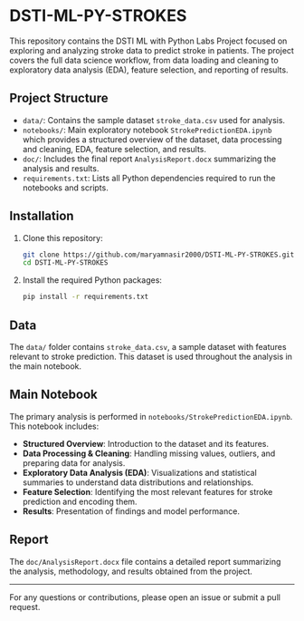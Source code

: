 
# DSTI-ML-PY-STROKES

This repository contains the DSTI ML with Python Labs Project focused on exploring and analyzing stroke data to predict stroke in patients. The project covers the full data science workflow, from data loading and cleaning to exploratory data analysis (EDA), feature selection, and reporting of results.

## Project Structure

- `data/`: Contains the sample dataset `stroke_data.csv` used for analysis.
- `notebooks/`: Main exploratory notebook `StrokePredictionEDA.ipynb` which provides a structured overview of the dataset, data processing and cleaning, EDA, feature selection, and results.
- `doc/`: Includes the final report `AnalysisReport.docx` summarizing the analysis and results.
- `requirements.txt`: Lists all Python dependencies required to run the notebooks and scripts.

## Installation

1. Clone this repository:
	```sh
	git clone https://github.com/maryamnasir2000/DSTI-ML-PY-STROKES.git
	cd DSTI-ML-PY-STROKES
	```
2. Install the required Python packages:
	```sh
	pip install -r requirements.txt
	```

## Data

The `data/` folder contains `stroke_data.csv`, a sample dataset with features relevant to stroke prediction. This dataset is used throughout the analysis in the main notebook.

## Main Notebook

The primary analysis is performed in `notebooks/StrokePredictionEDA.ipynb`. This notebook includes:

- **Structured Overview**: Introduction to the dataset and its features.
- **Data Processing & Cleaning**: Handling missing values, outliers, and preparing data for analysis.
- **Exploratory Data Analysis (EDA)**: Visualizations and statistical summaries to understand data distributions and relationships.
- **Feature Selection**: Identifying the most relevant features for stroke prediction and encoding them.
- **Results**: Presentation of findings and model performance.

## Report

The `doc/AnalysisReport.docx` file contains a detailed report summarizing the analysis, methodology, and results obtained from the project.

---
For any questions or contributions, please open an issue or submit a pull request.

